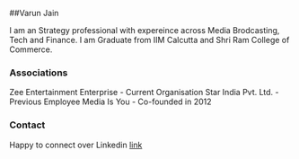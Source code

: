##Varun Jain

I am an Strategy professional with expereince across Media Brodcasting, Tech and Finance. I am Graduate from IIM Calcutta and Shri Ram College of Commerce.

### Associations

Zee Entertainment Enterprise - Current Organisation
Star India Pvt. Ltd. - Previous Employee
Media Is You - Co-founded in 2012

### Contact

Happy to connect over Linkedin [link](https://www.linkedin.com/in/varunjainsrcc/)
